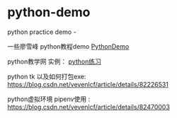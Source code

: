 # python-demo

python practice demo -

一些廖雪峰 python教程demo [PythonDemo](https://github.com/seeways/PythonDemo)

python教学网 实例： [python练习](http://www.runoob.com/python/python-100-examples.html)

python tk 以及如何打包exe: https://blog.csdn.net/vevenlcf/article/details/82226531

python虚拟环境 pipenv使用 : https://blog.csdn.net/vevenlcf/article/details/82470003
